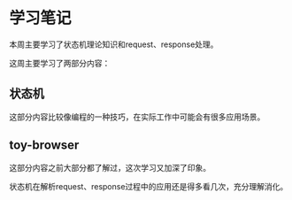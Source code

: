 # 学习笔记

 本周主要学习了状态机理论知识和request、response处理。

这周主要学习了两部分内容：

## 状态机

这部分内容比较像编程的一种技巧，在实际工作中可能会有很多应用场景。

## toy-browser

这部分内容之前大部分都了解过，这次学习又加深了印象。

状态机在解析request、response过程中的应用还是得多看几次，充分理解消化。
